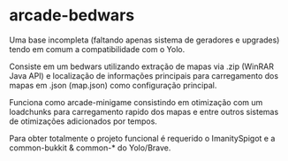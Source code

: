 # arcade-bedwars
Uma base incompleta (faltando apenas sistema de geradores e upgrades) tendo em comum a compatibilidade com o Yolo.

Consiste em um bedwars utilizando extração de mapas via .zip (WinRAR Java API) e localização de informações principais para carregamento dos mapas em .json (map.json) como configuração principal.

Funciona como arcade-minigame consistindo em otimização com um loadchunks para carregamento rapido dos mapas e entre outros sistemas de otimizações adicionados por tempos.

Para obter totalmente o projeto funcional é requerido o ImanitySpigot e a common-bukkit & common-* do Yolo/Brave.

